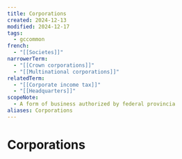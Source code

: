```yaml
---
title: Corporations
created: 2024-12-13
modified: 2024-12-17
tags:
  - gccommon
french:
  - "[[Societes]]"
narrowerTerm:
  - "[[Crown corporations]]"
  - "[[Multinational corporations]]"
relatedTerm:
  - "[[Corporate income tax]]"
  - "[[Headquarters]]"
scopeNote:
  - A form of business authorized by federal provincia
aliases: Corporations
---
```

# Corporations
